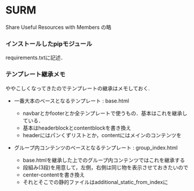# SURM #

Share Useful Resources with Members の略

### インストールしたpipモジュール ###
requirements.txtに記述．

### テンプレート継承メモ ###

ややこしくなってきたのでテンプレートの継承はメモしておく.

* 一番大本のベースとなるテンプレート : base.html
    - navbarとかfooterとか全テンプレートで使うもの．基本はこれを継承している．
    - 基本はheaderblockとcontentblockを書き換え
    - headerにはパンくずリストとか，contentにはメインのコンテンツを

* グループ内コンテンツのベースとなるテンプレート : group_index.html
    - base.htmlを継承した上でのグループ内コンテンツではこれを継承する
    - 段組み(3段)を用意して，左側，右側は同じ物を表示させておきたいので
    - center-contentを書き換え
    - それとそこでの静的ファイルはadditional_static_from_indexに